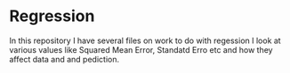 # Regression
In this repository I have several files on work to do with regession
I look at various values like Squared Mean Error, Standatd Erro etc and how they affect data and and pediction.

